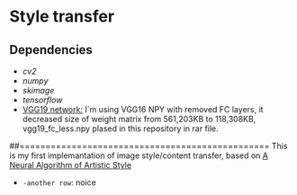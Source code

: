 # Style transfer
## Dependencies
* *cv2*
* *numpy*
* *skimage*
* *tensorflow*
* [VGG19 network:](https://github.com/machrisaa/tensorflow-vgg) I`m using VGG16 NPY with removed FC layers, it decreased size of weight matrix from  561,203KB to 118,308KB, vgg19_fc_less.npy plased in this repository in rar file.

##================================================
  This is my first implemantation of image style/content transfer, based on [A Neural Algorithm of Artistic Style](https://arxiv.org/abs/1508.06576)

* `-another row`: noice
